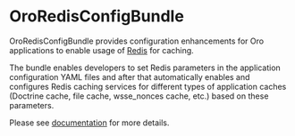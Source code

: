 # OroRedisConfigBundle

OroRedisConfigBundle provides configuration enhancements for Oro applications to enable usage of [Redis](https://redis.io/) for caching.

The bundle enables developers to set Redis parameters in the application configuration YAML files and after that automatically enables and configures Redis caching services for different types of application caches (Doctrine cache, file cache, wsse_nonces cache, etc.) based on these parameters.

Please see [documentation](https://doc.oroinc.com/backend/bundles/platform/RedisConfigBundle/) for more details.
